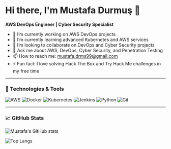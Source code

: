 # Hi there, I'm Mustafa Durmuş 👋

**AWS DevOps Engineer | Cyber Security Specialist**

- 🔭 I’m currently working on AWS DevOps projects
- 🌱 I’m currently learning advanced Kubernetes and AWS services
- 👯 I’m looking to collaborate on DevOps and Cyber Security projects
- 💬 Ask me about AWS, DevOps, Cyber Security, and Penetration Testing
- 📫 How to reach me: mustafa.drms99@gmail.com
- ⚡ Fun fact: I love solving Hack The Box and Try Hack Me challenges in my free time

---

### 🔧 Technologies & Tools

![AWS](https://img.shields.io/badge/AWS-232F3E?style=for-the-badge&logo=amazon-aws&logoColor=white)
![Docker](https://img.shields.io/badge/Docker-2496ED?style=for-the-badge&logo=docker&logoColor=white)
![Kubernetes](https://img.shields.io/badge/Kubernetes-326CE5?style=for-the-badge&logo=kubernetes&logoColor=white)
![Jenkins](https://img.shields.io/badge/Jenkins-D24939?style=for-the-badge&logo=jenkins&logoColor=white)
![Python](https://img.shields.io/badge/Python-3776AB?style=for-the-badge&logo=python&logoColor=white)
![Git](https://img.shields.io/badge/Git-F05032?style=for-the-badge&logo=git&logoColor=white)

---

### 📈 GitHub Stats

![Mustafa's GitHub stats](https://github-readme-stats.vercel.app/api?username=mdurmus99&show_icons=true&theme=radical)

![Top Langs](https://github-readme-stats.vercel.app/api/top-langs/?username=mdurmus99&layout=compact&theme=radical)
